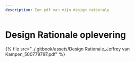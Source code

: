 ```yaml
---
description: Een pdf van mijn design rationale
---
```


# Design Rationale oplevering

{% file src="../.gitbook/assets/Design Rationale_Jeffrey van Kampen_500779797.pdf" %}

<figure><img src="../.gitbook/assets/1 (4).jpg" alt=""><figcaption></figcaption></figure>

<figure><img src="../.gitbook/assets/2 (4).jpg" alt=""><figcaption></figcaption></figure>

<figure><img src="../.gitbook/assets/3 (4).jpg" alt=""><figcaption></figcaption></figure>

<figure><img src="../.gitbook/assets/4.jpg" alt=""><figcaption></figcaption></figure>

<figure><img src="../.gitbook/assets/5.jpg" alt=""><figcaption></figcaption></figure>

<figure><img src="../.gitbook/assets/6.jpg" alt=""><figcaption></figcaption></figure>

<figure><img src="../.gitbook/assets/7.jpg" alt=""><figcaption></figcaption></figure>

<figure><img src="../.gitbook/assets/8.jpg" alt=""><figcaption></figcaption></figure>

<figure><img src="../.gitbook/assets/9.jpg" alt=""><figcaption></figcaption></figure>

<figure><img src="../.gitbook/assets/10.jpg" alt=""><figcaption></figcaption></figure>

<figure><img src="../.gitbook/assets/12.jpg" alt=""><figcaption></figcaption></figure>

<figure><img src="../.gitbook/assets/13.jpg" alt=""><figcaption></figcaption></figure>

<figure><img src="../.gitbook/assets/14.jpg" alt=""><figcaption></figcaption></figure>

<figure><img src="../.gitbook/assets/15.jpg" alt=""><figcaption></figcaption></figure>

<figure><img src="../.gitbook/assets/16.jpg" alt=""><figcaption></figcaption></figure>

<figure><img src="../.gitbook/assets/17.jpg" alt=""><figcaption></figcaption></figure>

<figure><img src="../.gitbook/assets/18.jpg" alt=""><figcaption></figcaption></figure>

<figure><img src="../.gitbook/assets/19.jpg" alt=""><figcaption></figcaption></figure>

<figure><img src="../.gitbook/assets/20.jpg" alt=""><figcaption></figcaption></figure>

<figure><img src="../.gitbook/assets/21.jpg" alt=""><figcaption></figcaption></figure>

<figure><img src="../.gitbook/assets/22 (1).jpg" alt=""><figcaption></figcaption></figure>

<figure><img src="../.gitbook/assets/23.jpg" alt=""><figcaption></figcaption></figure>

<figure><img src="../.gitbook/assets/24.jpg" alt=""><figcaption></figcaption></figure>

<figure><img src="../.gitbook/assets/25.jpg" alt=""><figcaption></figcaption></figure>

<figure><img src="../.gitbook/assets/26.jpg" alt=""><figcaption></figcaption></figure>

<figure><img src="../.gitbook/assets/27.jpg" alt=""><figcaption></figcaption></figure>

<figure><img src="../.gitbook/assets/38.jpg" alt=""><figcaption></figcaption></figure>

<figure><img src="../.gitbook/assets/39.jpg" alt=""><figcaption></figcaption></figure>

<figure><img src="../.gitbook/assets/40.jpg" alt=""><figcaption></figcaption></figure>

<figure><img src="../.gitbook/assets/41.jpg" alt=""><figcaption></figcaption></figure>

<figure><img src="../.gitbook/assets/42.jpg" alt=""><figcaption></figcaption></figure>

<figure><img src="../.gitbook/assets/43.jpg" alt=""><figcaption></figcaption></figure>

<figure><img src="../.gitbook/assets/44.jpg" alt=""><figcaption></figcaption></figure>

<figure><img src="../.gitbook/assets/45.jpg" alt=""><figcaption></figcaption></figure>

<figure><img src="../.gitbook/assets/46.jpg" alt=""><figcaption></figcaption></figure>

<figure><img src="../.gitbook/assets/47.jpg" alt=""><figcaption></figcaption></figure>

<figure><img src="../.gitbook/assets/48.jpg" alt=""><figcaption></figcaption></figure>

<figure><img src="../.gitbook/assets/49.jpg" alt=""><figcaption></figcaption></figure>

<figure><img src="../.gitbook/assets/50.jpg" alt=""><figcaption></figcaption></figure>

<figure><img src="../.gitbook/assets/51.jpg" alt=""><figcaption></figcaption></figure>

<figure><img src="../.gitbook/assets/52.jpg" alt=""><figcaption></figcaption></figure>

<figure><img src="../.gitbook/assets/53.jpg" alt=""><figcaption></figcaption></figure>

<figure><img src="../.gitbook/assets/54.jpg" alt=""><figcaption></figcaption></figure>

<figure><img src="../.gitbook/assets/55.jpg" alt=""><figcaption></figcaption></figure>

<figure><img src="../.gitbook/assets/56.jpg" alt=""><figcaption></figcaption></figure>

<figure><img src="../.gitbook/assets/57.jpg" alt=""><figcaption></figcaption></figure>

<figure><img src="../.gitbook/assets/58.jpg" alt=""><figcaption></figcaption></figure>

<figure><img src="../.gitbook/assets/59.jpg" alt=""><figcaption></figcaption></figure>

<figure><img src="../.gitbook/assets/60.jpg" alt=""><figcaption></figcaption></figure>

<figure><img src="../.gitbook/assets/61.jpg" alt=""><figcaption></figcaption></figure>

<figure><img src="../.gitbook/assets/62.jpg" alt=""><figcaption></figcaption></figure>

<figure><img src="../.gitbook/assets/63.jpg" alt=""><figcaption></figcaption></figure>

<figure><img src="../.gitbook/assets/64.jpg" alt=""><figcaption></figcaption></figure>

<figure><img src="../.gitbook/assets/65.jpg" alt=""><figcaption></figcaption></figure>

<figure><img src="../.gitbook/assets/65.jpg" alt=""><figcaption></figcaption></figure>

<figure><img src="../.gitbook/assets/66.jpg" alt=""><figcaption></figcaption></figure>

<figure><img src="../.gitbook/assets/67.jpg" alt=""><figcaption></figcaption></figure>
